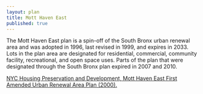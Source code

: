 ```yaml
---
layout: plan
title: Mott Haven East
published: true
---
```


The Mott Haven East plan is a spin-off of the South Bronx urban renewal area and was adopted in 1996, last revised in 1999, and expires in 2033. Lots in the plan area are designated for residential, commercial, community facility, recreational, and open space uses. Parts of the plan that were designated through the South Bronx plan expired in 2007 and 2010.

[NYC Housing Preservation and Development, Mott Haven East First Amended Urban Renewal Area Plan (2000).](https://www.nyc.gov/assets/hpd/downloads/pdfs/services/mott-haven-east-first-amended-urp.pdf)

